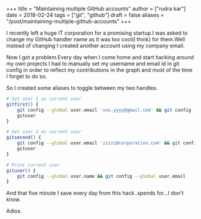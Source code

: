 +++
title = "Maintaining multiple GitHub accounts"
author = ["rudra kar"]
date = 2018-02-24
tags = ["git", "github"]
draft = false
aliases = "/post/maintaining-multiple-github-accounts"
+++

I recently left a huge IT corporation for a promising startup.I was
asked to change my GitHub handler name as it was too cool(I think) for
them.Well instead of changing I created another account using my company
email.

Now I got a problem.Every day when I come home and start hacking around
my own projects I had to manually set my username and email id in git
config in order to reflect my contributions in the graph and most of the
time I forget to do so.

So I created some aliases to toggle between my two handles.

```sh
# Set user 1 as current user
gitfirst() {
    git config --global user.email 'xxx.yyyy@gmail.com' && git config --global user.name 'mrprofessor'
    gituser
}

# Set user 2 as current user
gitsecond() {
    git config --global user.email 'zzzzz@corporation.com' && git config --global user.name 'rudrabot'
    gituser
}

# Print current user
gituser() {
    git config --global user.name && git config --global user.email
}
```

And that five minute I save every day from this hack..spends for...I
don't know.

Adios.
